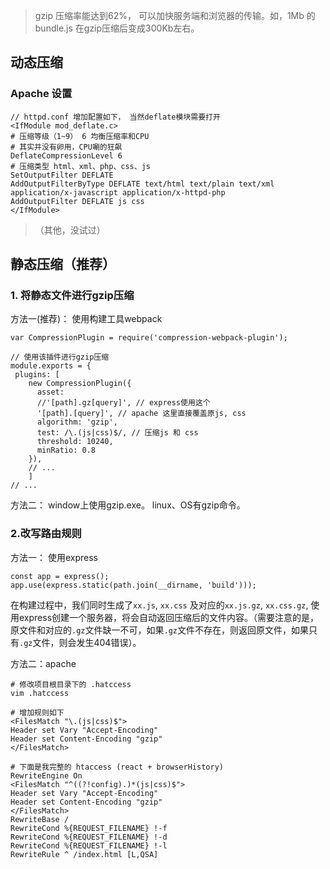 > gzip 压缩率能达到62%， 可以加快服务端和浏览器的传输。如，1Mb 的 bundle.js 在gzip压缩后变成300Kb左右。

## 动态压缩
### Apache 设置
```
// httpd.conf 增加配置如下， 当然deflate模块需要打开
<IfModule mod_deflate.c>
# 压缩等级（1~9） 6 均衡压缩率和CPU
# 其实并没有卵用，CPU唰的狂飙
DeflateCompressionLevel 6
# 压缩类型 html、xml、php、css、js
SetOutputFilter DEFLATE
AddOutputFilterByType DEFLATE text/html text/plain text/xml application/x-javascript application/x-httpd-php
AddOutputFilter DEFLATE js css
</IfModule>
```

>（其他，没试过）

## 静态压缩（推荐）
### 1. 将静态文件进行gzip压缩
方法一(推荐)： 使用构建工具webpack
```
var CompressionPlugin = require('compression-webpack-plugin');

// 使用该插件进行gzip压缩
module.exports = {
 plugins: [
    new CompressionPlugin({
      asset:
      //'[path].gz[query]', // express使用这个
      '[path].[query]', // apache 这里直接覆盖原js, css
      algorithm: 'gzip',
      test: /\.(js|css)$/, // 压缩js 和 css
      threshold: 10240,
      minRatio: 0.8
    }),
    // ...
    ]
// ...
```
方法二： window上使用gzip.exe。 linux、OS有gzip命令。

### 2.改写路由规则
方法一： 使用express
```
const app = express();
app.use(express.static(path.join(__dirname, 'build')));
```
在构建过程中，我们同时生成了`xx.js`, `xx.css` 及对应的`xx.js.gz`, `xx.css.gz`, 使用express创建一个服务器，将会自动返回压缩后的文件内容。（需要注意的是，原文件和对应的`.gz`文件缺一不可，如果`.gz`文件不存在，则返回原文件，如果只有`.gz`文件，则会发生404错误）。

方法二：apache
```
# 修改项目根目录下的 .hatccess
vim .hatccess

# 增加规则如下
<FilesMatch "\.(js|css)$">
Header set Vary "Accept-Encoding"
Header set Content-Encoding "gzip"
</FilesMatch>

# 下面是我完整的 htaccess (react + browserHistory)
RewriteEngine On
<FilesMatch "^((?!config).)*(js|css)$">
Header set Vary "Accept-Encoding"
Header set Content-Encoding "gzip"
</FilesMatch>
RewriteBase /
RewriteCond %{REQUEST_FILENAME} !-f
RewriteCond %{REQUEST_FILENAME} !-d
RewriteCond %{REQUEST_FILENAME} !-l
RewriteRule ^ /index.html [L,QSA]
```